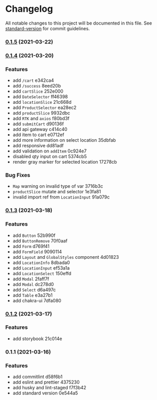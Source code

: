 # Changelog

All notable changes to this project will be documented in this file. See [standard-version](https://github.com/conventional-changelog/standard-version) for commit guidelines.

### [0.1.5](https://github.com/ilumin/distribute-purchase-order/compare/v0.1.4...v0.1.5) (2021-03-22)

### [0.1.4](///compare/v0.1.3...v0.1.4) (2021-03-20)


### Features

* add `/cart` e342ca4
* add `/success` 8eed20b
* add `cartSlice` 252e000
* add `DateSelector` ff46398
* add `locationSlice` 21c668d
* add `ProductSelector` ea28ec2
* add `productSlice` 9932dbc
* add `RTK` and `axios` f80bd3f
* add `submitCart` d90136f
* add api gateway c414c40
* add item to cart e0712ef
* add more information on select location 35dbfab
* add responsive dd81adf
* add validation on `addItem` 0c924e7
* disabled qty input on cart 5374cb5
* render gray marker for selected location 17278cb


### Bug Fixes

* `Map` warning on invalid type of var 3716b3c
* `productSlice` mutate and selector 1e3fa81
* invalid import ref from `LocationInput` 91a079c

### [0.1.3](///compare/v0.1.2...v0.1.3) (2021-03-18)


### Features

* add `Button` 52b990f
* add `ButtonRemove` 70f0aaf
* add `Form` d769f41
* add `FormField` 9090114
* add `Layout` and `GlobalStyles` component 4d01823
* add `LocationInfo` 8dbada0
* add `LocationInput` ef53a1a
* add `LocationSelect` 150effd
* add `Modal` 2faff7f
* add `Modal` dc278d0
* add `Select` d6a497c
* add `Table` e3a27b1
* add chakra-ui 7dfa080

### [0.1.2](///compare/v0.1.1...v0.1.2) (2021-03-17)


### Features

* add storybook 21c014e

### 0.1.1 (2021-03-16)


### Features

* add commitlint d58f6b1
* add eslint and prettier 4375230
* add husky and lint-staged f7f3b42
* add standard version 0e544a5
